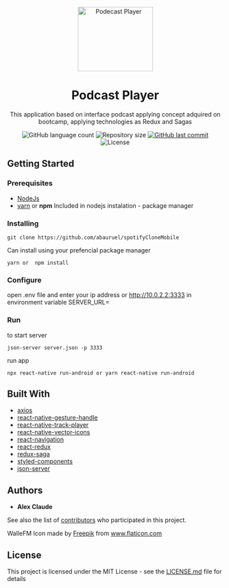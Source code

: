 <p align="center">
<img src="https://image.flaticon.com/icons/svg/2037/2037335.svg" height="150" width="175" alt="Podecast Player"/>


</p>

<h1 align="center">Podcast Player</h1>
<p align="center">
This application based on interface podcast applying concept adquired on bootcamp, applying technologies as Redux and Sagas</p>


<p align="center">
  
  <img alt="GitHub language count" src="https://img.shields.io/github/languages/count/abauruel/spotifyCloneMobile"/>

  <img alt="Repository size" src="https://img.shields.io/github/repo-size/abauruel/spotifyCloneMobile"/>
  
 <a href="https://github.com/abauruel/spotifyCloneMobile/commits/master">
    <img alt="GitHub last commit" src="https://img.shields.io/github/last-commit/abauruel/spotifyCloneMobile"/>
  </a>
 <img alt="License" src="https://img.shields.io/badge/license-MIT-brightgreen">
</p>

##

## Getting Started

### Prerequisites
* [NodeJs](https://nodejs.org/en/)
* [yarn](https://yarnpkg.com/) or **npm** Included in nodejs instalation - package manager


### Installing
```
git clone https://github.com/abauruel/spotifyCloneMobile
```
Can install using your prefencial package manager
``` 
yarn or  npm install
```

### Configure

open .env file and enter your ip address or http://10.0.2.2:3333 in environment variable SERVER_URL=

### Run

to start server
```
json-server server.json -p 3333
```
run app
```
npx react-native run-android or yarn react-native run-android
```


## Built With
* [axios]()
* [react-native-gesture-handle]()
* [react-native-track-player]()
* [react-native-vector-icons]()
* [react-navigation]()
* [react-redux]()
* [redux-saga]()
* [styled-components]()
* [json-server]()



## Authors

* **Alex Claude** 

See also the list of [contributors](https://github.com/abauruel/spotifyCloneMobile/graphs/contributors) who participated in this project.

<div>WalleFM Icon made by <a href="https://www.flaticon.com/authors/freepik" title="Freepik">Freepik</a> from <a href="https://www.flaticon.com/" title="Flaticon">www.flaticon.com</a></div>

## License

This project is licensed under the MIT License - see the [LICENSE.md](LICENSE.md) file for details
